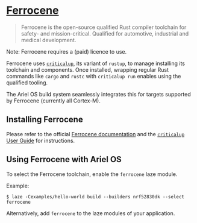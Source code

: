 # [Ferrocene]

> Ferrocene is the open-source qualified Rust compiler toolchain for safety- and mission-critical. Qualified for automotive, industrial and medical development.

Note: Ferrocene requires a (paid) licence to use.

Ferrocene uses [`criticalup`][criticalup], its variant of `rustup`, to manage installing its toolchain and components. Once installed, wrapping regular Rust commands like `cargo` and `rustc` with `criticalup run` enables using the qualified tooling.

The Ariel OS build system seamlessly integrates this for targets supported by Ferrocene (currently all Cortex-M).

## Installing Ferrocene

Please refer to the official [Ferrocene documentation][ferrocene-docs] and the [`criticalup` User Guide][criticalup] for instructions.

## Using Ferrocene with Ariel OS

To select the Ferrocene toolchain, enable the `ferrocene` laze module.

Example:

    $ laze -Cexamples/hello-world build --builders nrf52830dk --select ferrocene

Alternatively, add `ferrocene` to the laze modules of your application.

[Ferrocene]: https://ferrocene.dev
[ferrocene-docs]: https://public-docs.ferrocene.dev/main/user-manual/index.html
[criticalup]: https://criticalup.ferrocene.dev
